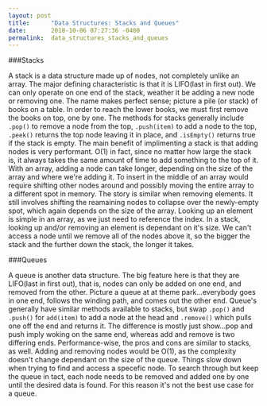 ```yaml
---
layout: post
title:      "Data Structures: Stacks and Queues"
date:       2018-10-06 07:27:36 -0400
permalink:  data_structures_stacks_and_queues
---
```



###Stacks

A stack is a data structure made up of nodes, not completely unlike an array. The major defining characteristic is that it is LIFO(last in first out). We can only operate on one end of the stack, weather it be adding a new node or removing one. The name makes perfect sense; picture a pile (or stack) of books on a table. In order to reach the lower books, we must first remove the books on top, one by one.
The methods for stacks generally include `.pop()` to remove a node from the top, `.push(item)` to add a node to the top, `.peek()` returns the top node leaving it in place, and `.isEmpty()` returns true if the stack is empty. 
The main benefit of implimenting a stack is that adding nodes is very performant. O(1) in fact, since no matter how large the stack is, it always takes the same amount of time to add something to the top of it. With an array, adding a node can take longer, depending on the size of the array and where we're adding it. To insert in the middle of an array would require shifting other nodes around and possibly moving the entire array to a different spot in memory. The story is similar when removing elements. It still involves shifting the reamaining nodes to collapse over the newly-empty spot, which again depends on the size of the array. Looking up an element is simple in an array, as we just need to reference the index. In a stack, looking up and/or removing an element is dependant on it's size. We can't access a node until we remove all of the nodes above it, so the bigger the stack and the further down the stack, the longer it takes.

###Queues

A queue is another data structure. The big feature here is that they are LIFO(last in first out), that is, nodes can only be added on one end, and removed from the other. Picture a queue at at theme park...everybody goes in one end, follows the winding path, and comes out the other end. Queue's generally have similar methods available to stacks, but swap `.pop()` and `.push()` for `add(item)` to add a node at the head and `.remove()` which pulls one off the end and returns it. The difference is mostly just show...pop and push imply woking on the same end, whereas add and remove is two differing ends. Performance-wise, the pros and cons are similar to stacks, as well. Adding and removing nodes would be O(1), as the complexity doesn't change dependant on the size of the queue. Things slow down when trying to find and access a specefic node. To search through but keep the queue in tact, each node needs to be removed and added one by one until the desired data is found. For this reason it's not the best use case for a queue.
